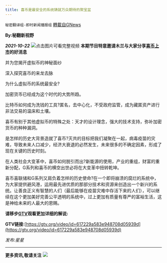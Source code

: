 ```yaml
---
title: 喜币是最安全的系统铸就万众期待的聚宝盆
---
```

`秘密翻译组-即时新闻播报组` [轉載自GNews](https://gnews.org/zh-hans/1610602/)

**By:秘翻新视野**

***2021-10-22***
[![](https://assets.gnews.org/wp-content/uploads/2021/10/IMAGE-2021-10-21-094146.jpg)](https://gtv.org/video/id=617229a583e948708d05939d)点击图片可看完整视频
**本期节目特意邀请木兰与大家分享[喜币上市](https://gtv.org/video/id=617229a583e948708d05939d)的好消息**

并为您揭开虚拟币的神秘面纱

深入探究喜币的来龙去脉

为什么虚拟币的系统最安全?

加密货币已经成为这个时代的大势所趋。

比特币如何成为洗钱的工具?匿名，去中心化，不受政府监管，成为藏匿资产进行非法交易的温床和土壤。

喜币有别于其他虚拟币的特殊之处：天才的设计理念，强大的技术支持，弥补加密货币的种种漏洞。

是怎样的历史大背景造就了喜币?灭共的目标把我们凝聚在一起，病毒疫苗的灾难，导致未来人口减少，经济大衰退的必然发生，未来很多的不确定因素，形成了现在关键的历史时刻。

在人类社会大变革中，喜币如何脱引而出?新能源的使用，产业的重组，财富的重新分配，G系列和喜币的横空出世必将在大变革中扭转乾坤。

喜币喜联储和G系列又肩负着怎样的历史使命?在一个即将崩溃的腐烂的系统中，为大家提供避风港，运用最先进优质的那部分技术和资源来创造出一个新兴的系统。让善良正义有智慧的人们（最后能够在疫苗灾难中存活下来的人们），可以继续在这个更加美好完善公平透明的系统中，过上更加有质量有尊严的富裕生活，这是神给未来的人最大的恩赐。

**请移步[GTV](https://gtv.org/video/id=617229a583e948708d05939d)观看更加详细的解说:**

**GTV链接**:[https://gtv.org/video/id=617229a583e948708d05939d](https://gtv.org/video/id=617229a583e948708d05939d)

*发布:星星*

* * *

**更多资讯,敬请关注**
![](https://assets.gnews.org/wp-content/uploads/2021/10/IMAGE-2021-08-12-195949.jpg)
